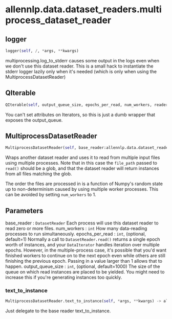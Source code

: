 # allennlp.data.dataset_readers.multiprocess_dataset_reader

## logger
```python
logger(self, /, *args, **kwargs)
```

multiprocessing.log_to_stderr causes some output in the logs
even when we don't use this dataset reader. This is a small hack
to instantiate the stderr logger lazily only when it's needed
(which is only when using the MultiprocessDatasetReader)

## QIterable
```python
QIterable(self, output_queue_size, epochs_per_read, num_workers, reader, file_path) -> None
```

You can't set attributes on Iterators, so this is just a dumb wrapper
that exposes the output_queue.

## MultiprocessDatasetReader
```python
MultiprocessDatasetReader(self, base_reader:allennlp.data.dataset_readers.dataset_reader.DatasetReader, num_workers:int, epochs_per_read:int=1, output_queue_size:int=1000) -> None
```

Wraps another dataset reader and uses it to read from multiple input files
using multiple processes. Note that in this case the ``file_path`` passed to ``read()``
should be a glob, and that the dataset reader will return instances from all files
matching the glob.

The order the files are processed in is a function of Numpy's random state
up to non-determinism caused by using multiple worker processes. This can
be avoided by setting ``num_workers`` to 1.

Parameters
----------
base_reader : ``DatasetReader``
    Each process will use this dataset reader to read zero or more files.
num_workers : ``int``
    How many data-reading processes to run simultaneously.
epochs_per_read : ``int``, (optional, default=1)
    Normally a call to ``DatasetReader.read()`` returns a single epoch worth of instances,
    and your ``DataIterator`` handles iteration over multiple epochs. However, in the
    multiple-process case, it's possible that you'd want finished workers to continue on to the
    next epoch even while others are still finishing the previous epoch. Passing in a value
    larger than 1 allows that to happen.
output_queue_size : ``int``, (optional, default=1000)
    The size of the queue on which read instances are placed to be yielded.
    You might need to increase this if you're generating instances too quickly.

### text_to_instance
```python
MultiprocessDatasetReader.text_to_instance(self, *args, **kwargs) -> allennlp.data.instance.Instance
```

Just delegate to the base reader text_to_instance.

